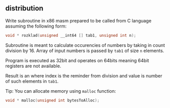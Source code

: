 ## distribution

Write subroutine in x86 masm prepared to be called from C language assuming the following form:

```c
void * rozklad(unsigned __int64 [] tab1, unsigned int n);
```

Subroutine is meant to calculate occurencies of numbers by taking in count division by 16. Array of input numbers is passed by `tab1` of size `n` elements.

Program is executed as 32bit and operates on 64bits meaning 64bit registers are not available.

Result is an where index is the reminder from division and value is number of such elements in `tab1`.

Tip:
You can allocate memory using `malloc` function:
```c
void * malloc(unsigned int bytesToAlloc);
```